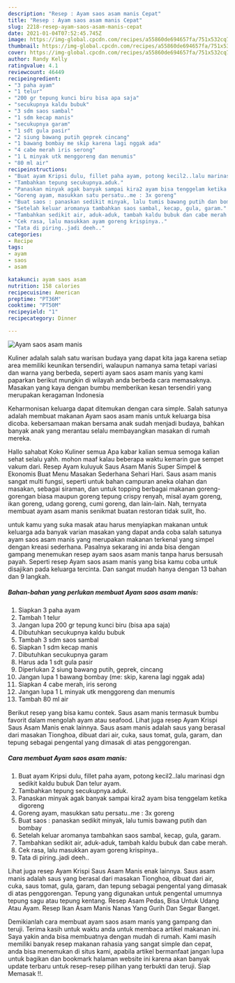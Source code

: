 ```yaml
---
description: "Resep : Ayam saos asam manis Cepat"
title: "Resep : Ayam saos asam manis Cepat"
slug: 2218-resep-ayam-saos-asam-manis-cepat
date: 2021-01-04T07:52:45.745Z
image: https://img-global.cpcdn.com/recipes/a55860de694657fa/751x532cq70/ayam-saos-asam-manis-foto-resep-utama.jpg
thumbnail: https://img-global.cpcdn.com/recipes/a55860de694657fa/751x532cq70/ayam-saos-asam-manis-foto-resep-utama.jpg
cover: https://img-global.cpcdn.com/recipes/a55860de694657fa/751x532cq70/ayam-saos-asam-manis-foto-resep-utama.jpg
author: Randy Kelly
ratingvalue: 4.1
reviewcount: 46449
recipeingredient:
- "3 paha ayam"
- "1 telur"
- "200 gr tepung kunci biru bisa apa saja"
- "secukupnya kaldu bubuk"
- "3 sdm saos sambal"
- "1 sdm kecap manis"
- "secukupnya garam"
- "1 sdt gula pasir"
- "2 siung bawang putih geprek cincang"
- "1 bawang bombay me skip karena lagi nggak ada"
- "4 cabe merah iris serong"
- "1 L minyak utk menggoreng dan menumis"
- "80 ml air"
recipeinstructions:
- "Buat ayam Kripsi dulu, fillet paha ayam, potong kecil2..lalu marinasi dgn sedikit kaldu bubuk Dan telur ayam."
- "Tambahkan tepung secukupnya.aduk."
- "Panaskan minyak agak banyak sampai kira2 ayam bisa tenggelam ketika digoreng"
- "Goreng ayam, masukkan satu persatu..me : 3x goreng"
- "Buat saos : panaskan sedikit minyak, lalu tumis bawang putih dan bombay"
- "Setelah keluar aromanya tambahkan saos sambal, kecap, gula, garam."
- "Tambahkan sedikit air, aduk-aduk, tambah kaldu bubuk dan cabe merah."
- "Cek rasa, lalu masukkan ayam goreng krispinya.."
- "Tata di piring..jadi deeh.."
categories:
- Recipe
tags:
- ayam
- saos
- asam

katakunci: ayam saos asam 
nutrition: 158 calories
recipecuisine: American
preptime: "PT36M"
cooktime: "PT50M"
recipeyield: "1"
recipecategory: Dinner

---
```



![Ayam saos asam manis](https://img-global.cpcdn.com/recipes/a55860de694657fa/751x532cq70/ayam-saos-asam-manis-foto-resep-utama.jpg)

Kuliner adalah salah satu warisan budaya yang dapat kita jaga karena setiap area memiliki keunikan tersendiri, walaupun namanya sama tetapi variasi dan warna yang berbeda, seperti ayam saos asam manis yang kami paparkan berikut mungkin di wilayah anda berbeda cara memasaknya. Masakan yang kaya dengan bumbu memberikan kesan tersendiri yang merupakan keragaman Indonesia

Keharmonisan keluarga dapat ditemukan dengan cara simple. Salah satunya adalah membuat makanan Ayam saos asam manis untuk keluarga bisa dicoba. kebersamaan makan bersama anak sudah menjadi budaya, bahkan banyak anak yang merantau selalu membayangkan masakan di rumah mereka.

Hallo sahabat Koko Kuliner semua Apa kabar kalian semua semoga kalian sehat selalu yahh. mohon maaf kalau beberapa waktu kemarin gue sempet vakum dari. Resep Ayam kuluyuk Saus Asam Manis Super Simpel &amp; Ekonomis Buat Menu Masakan Sederhana Sehari Hari. Saus asam manis sangat multi fungsi, seperti untuk bahan campuran aneka olahan dan masakan, sebagai siraman, dan untuk topping berbagai makanan goreng-gorengan biasa maupun goreng tepung crispy renyah, misal ayam goreng, ikan goreng, udang goreng, cumi goreng, dan lain-lain. Nah, ternyata membuat ayam asam manis senikmat buatan restoran tidak sulit, lho.

untuk kamu yang suka masak atau harus menyiapkan makanan untuk keluarga ada banyak varian masakan yang dapat anda coba salah satunya ayam saos asam manis yang merupakan makanan terkenal yang simpel dengan kreasi sederhana. Pasalnya sekarang ini anda bisa dengan gampang menemukan resep ayam saos asam manis tanpa harus bersusah payah.
Seperti resep Ayam saos asam manis yang bisa kamu coba untuk disajikan pada keluarga tercinta. Dan sangat mudah hanya dengan 13 bahan dan 9 langkah.


<!--inarticleads1-->

##### Bahan-bahan yang perlukan membuat Ayam saos asam manis:

1. Siapkan 3 paha ayam
1. Tambah 1 telur
1. Jangan lupa 200 gr tepung kunci biru (bisa apa saja)
1. Dibutuhkan secukupnya kaldu bubuk
1. Tambah 3 sdm saos sambal
1. Siapkan 1 sdm kecap manis
1. Dibutuhkan secukupnya garam
1. Harus ada 1 sdt gula pasir
1. Diperlukan 2 siung bawang putih, geprek, cincang
1. Jangan lupa 1 bawang bombay (me: skip, karena lagi nggak ada)
1. Siapkan 4 cabe merah, iris serong
1. Jangan lupa 1 L minyak utk menggoreng dan menumis
1. Tambah 80 ml air


Berikut resep yang bisa kamu contek. Saus asam manis termasuk bumbu favorit dalam mengolah ayam atau seafood. Lihat juga resep Ayam Krispi Saus Asam Manis enak lainnya. Saus asam manis adalah saus yang berasal dari masakan Tionghoa, dibuat dari air, cuka, saus tomat, gula, garam, dan tepung sebagai pengental yang dimasak di atas penggorengan. 

<!--inarticleads2-->

##### Cara membuat  Ayam saos asam manis:

1. Buat ayam Kripsi dulu, fillet paha ayam, potong kecil2..lalu marinasi dgn sedikit kaldu bubuk Dan telur ayam.
1. Tambahkan tepung secukupnya.aduk.
1. Panaskan minyak agak banyak sampai kira2 ayam bisa tenggelam ketika digoreng
1. Goreng ayam, masukkan satu persatu..me : 3x goreng
1. Buat saos : panaskan sedikit minyak, lalu tumis bawang putih dan bombay
1. Setelah keluar aromanya tambahkan saos sambal, kecap, gula, garam.
1. Tambahkan sedikit air, aduk-aduk, tambah kaldu bubuk dan cabe merah.
1. Cek rasa, lalu masukkan ayam goreng krispinya..
1. Tata di piring..jadi deeh..


Lihat juga resep Ayam Krispi Saus Asam Manis enak lainnya. Saus asam manis adalah saus yang berasal dari masakan Tionghoa, dibuat dari air, cuka, saus tomat, gula, garam, dan tepung sebagai pengental yang dimasak di atas penggorengan. Tepung yang digunakan untuk pengental umumnya tepung sagu atau tepung kentang. Resep Asam Pedas, Bisa Untuk Udang Atau Ayam. Resep Ikan Asam Manis Nanas Yang Gurih Dan Segar Banget. 

Demikianlah cara membuat ayam saos asam manis yang gampang dan teruji. Terima kasih untuk waktu anda untuk membaca artikel makanan ini. Saya yakin anda bisa membuatnya dengan mudah di rumah. Kami masih memiliki banyak resep makanan rahasia yang sangat simple dan cepat, anda bisa menemukan di situs kami, apabila artikel bermanfaat jangan lupa untuk bagikan dan bookmark halaman website ini karena akan banyak update terbaru untuk resep-resep pilihan yang terbukti dan teruji. Siap Memasak !!. 
